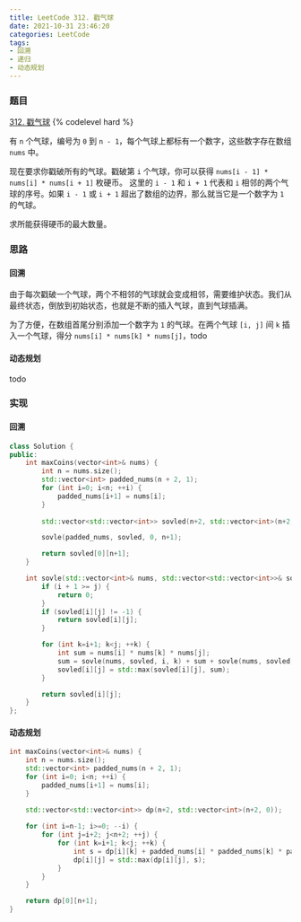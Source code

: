 ```yaml
---
title: LeetCode 312. 戳气球
date: 2021-10-31 23:46:20
categories: LeetCode
tags:
- 回溯
- 递归
- 动态规划
---
```


### 题目
[312. 戳气球](https://leetcode-cn.com/problems/burst-balloons/)
{% codelevel hard %}

有 `n` 个气球，编号为 `0` 到 `n - 1`，每个气球上都标有一个数字，这些数字存在数组 `nums` 中。
<!-- more -->

现在要求你戳破所有的气球。戳破第 `i` 个气球，你可以获得 `nums[i - 1] * nums[i] * nums[i + 1]` 枚硬币。 这里的 `i - 1` 和 `i + 1` 代表和 `i` 相邻的两个气球的序号。如果 `i - 1` 或 `i + 1` 超出了数组的边界，那么就当它是一个数字为 `1` 的气球。

求所能获得硬币的最大数量。

### 思路
#### 回溯
由于每次戳破一个气球，两个不相邻的气球就会变成相邻，需要维护状态。我们从最终状态，倒放到初始状态，也就是不断的插入气球，直到气球插满。

为了方便，在数组首尾分别添加一个数字为 `1` 的气球。在两个气球 `[i, j]` 间 `k` 插入一个气球，得分 `nums[i] * nums[k] * nums[j]`，todo

#### 动态规划
todo

### 实现
#### 回溯
``` cpp
class Solution {
public:
    int maxCoins(vector<int>& nums) {
        int n = nums.size();
        std::vector<int> padded_nums(n + 2, 1);
        for (int i=0; i<n; ++i) {
            padded_nums[i+1] = nums[i];
        }
        
        std::vector<std::vector<int>> sovled(n+2, std::vector<int>(n+2, -1));

        sovle(padded_nums, sovled, 0, n+1);

        return sovled[0][n+1];
    }

    int sovle(std::vector<int>& nums, std::vector<std::vector<int>>& sovled, int i, int j) {
        if (i + 1 >= j) {
            return 0;
        }
        if (sovled[i][j] != -1) {
            return sovled[i][j];
        }

        for (int k=i+1; k<j; ++k) {
            int sum = nums[i] * nums[k] * nums[j];
            sum = sovle(nums, sovled, i, k) + sum + sovle(nums, sovled, k, j);
            sovled[i][j] = std::max(sovled[i][j], sum);
        }

        return sovled[i][j];
    }
};
```

#### 动态规划
``` cpp
int maxCoins(vector<int>& nums) {
    int n = nums.size();
    std::vector<int> padded_nums(n + 2, 1);
    for (int i=0; i<n; ++i) {
        padded_nums[i+1] = nums[i];
    }
    
    std::vector<std::vector<int>> dp(n+2, std::vector<int>(n+2, 0));

    for (int i=n-1; i>=0; --i) {
        for (int j=i+2; j<n+2; ++j) {
            for (int k=i+1; k<j; ++k) {
                int s = dp[i][k] + padded_nums[i] * padded_nums[k] * padded_nums[j] + dp[k][j];
                dp[i][j] = std::max(dp[i][j], s);
            }
        }
    }

    return dp[0][n+1];
}
```
